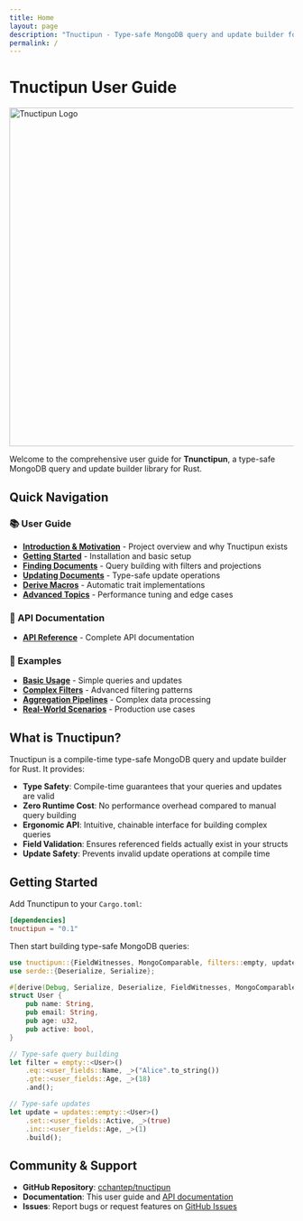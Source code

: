 ```yaml
---
title: Home
layout: page
description: "Tnuctipun - Type-safe MongoDB query and update builder for Rust"
permalink: /
---
```


# Tnuctipun User Guide

<img src="https://repository-images.githubusercontent.com/1030517113/b428d5ff-e9b3-4ae4-a3e7-77979debc7b0" alt="Tnuctipun Logo" width="600" />

Welcome to the comprehensive user guide for **Tnunctipun**, a type-safe MongoDB query and update builder library for Rust.

## Quick Navigation

### 📚 User Guide

- [**Introduction & Motivation**](user-guide/01-introduction.md) - Project overview and why Tnuctipun exists
- [**Getting Started**](user-guide/02-getting-started.md) - Installation and basic setup
- [**Finding Documents**](user-guide/03-finding-documents.md) - Query building with filters and projections
- [**Updating Documents**](user-guide/04-updating-documents.md) - Type-safe update operations
- [**Derive Macros**](user-guide/05-derive-macros.md) - Automatic trait implementations
- [**Advanced Topics**](user-guide/06-advanced-topics.md) - Performance tuning and edge cases

### 🔧 API Documentation

- [**API Reference**](/tnuctipun/api/tnuctipun/) - Complete API documentation

### 📖 Examples

- [**Basic Usage**](examples/basic-usage.md) - Simple queries and updates
- [**Complex Filters**](examples/complex-filters.md) - Advanced filtering patterns
- [**Aggregation Pipelines**](examples/aggregation-pipelines.md) - Complex data processing
- [**Real-World Scenarios**](examples/real-world-scenarios.md) - Production use cases

## What is Tnuctipun?

Tnuctipun is a compile-time type-safe MongoDB query and update builder for Rust. It provides:

- **Type Safety**: Compile-time guarantees that your queries and updates are valid
- **Zero Runtime Cost**: No performance overhead compared to manual query building
- **Ergonomic API**: Intuitive, chainable interface for building complex queries
- **Field Validation**: Ensures referenced fields actually exist in your structs
- **Update Safety**: Prevents invalid update operations at compile time

## Getting Started

Add Tnunctipun to your `Cargo.toml`:

```toml
[dependencies]
tnuctipun = "0.1"
```

Then start building type-safe MongoDB queries:

```rust
use tnuctipun::{FieldWitnesses, MongoComparable, filters::empty, updates};
use serde::{Deserialize, Serialize};

#[derive(Debug, Serialize, Deserialize, FieldWitnesses, MongoComparable)]
struct User {
    pub name: String,
    pub email: String,
    pub age: u32,
    pub active: bool,
}

// Type-safe query building
let filter = empty::<User>()
    .eq::<user_fields::Name, _>("Alice".to_string())
    .gte::<user_fields::Age, _>(18)
    .and();

// Type-safe updates
let update = updates::empty::<User>()
    .set::<user_fields::Active, _>(true)
    .inc::<user_fields::Age, _>(1)
    .build();
```

## Community & Support

- **GitHub Repository**: [cchantep/tnuctipun](https://github.com/cchantep/tnunctipun)
- **Documentation**: This user guide and [API documentation](api/tnuctipun/)
- **Issues**: Report bugs or request features on [GitHub Issues](https://github.com/cchantep/tnunctipun/issues)
